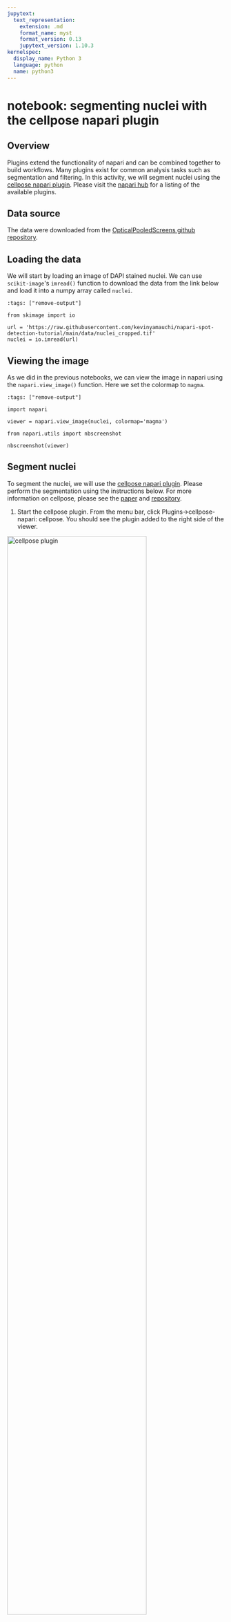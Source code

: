 ```yaml
---
jupytext:
  text_representation:
    extension: .md
    format_name: myst
    format_version: 0.13
    jupytext_version: 1.10.3
kernelspec:
  display_name: Python 3
  language: python
  name: python3
---
```


# notebook: segmenting nuclei with the cellpose napari plugin

## Overview

Plugins extend the functionality of napari and can be combined together to build workflows. Many plugins exist for common analysis tasks such as segmentation and filtering. In this activity, we will segment nuclei using the [cellpose napari plugin](https://github.com/MouseLand/cellpose-napari). Please visit the [napari hub](https://www.napari-hub.org/) for a listing of the available plugins.

## Data source

The data were downloaded from the [OpticalPooledScreens github repository](https://github.com/feldman4/OpticalPooledScreens).

## Loading the data

We will start by loading an image of DAPI stained nuclei. We can use `scikit-image`'s `imread()` function to download the data from the link below and load it into a numpy array called `nuclei`.

```{code-cell} python
:tags: ["remove-output"]

from skimage import io

url = 'https://raw.githubusercontent.com/kevinyamauchi/napari-spot-detection-tutorial/main/data/nuclei_cropped.tif'
nuclei = io.imread(url)
```

## Viewing the image

As we did in the previous notebooks, we can view the image in napari using the `napari.view_image()` function. Here we set the colormap to `magma`.

```{code-cell} python
:tags: ["remove-output"]

import napari

viewer = napari.view_image(nuclei, colormap='magma')
```

```{code-cell} python
from napari.utils import nbscreenshot

nbscreenshot(viewer)
```

## Segment nuclei

To segment the nuclei, we will use the [cellpose napari plugin](https://github.com/MouseLand/cellpose-napari). Please perform the segmentation using the instructions below. For more information on cellpose, please see the [paper](https://www.nature.com/articles/s41592-020-01018-x) and [repository](https://github.com/MouseLand/cellpose).

1. Start the cellpose plugin. From the menu bar, click Plugins->cellpose-napari: cellpose. You should see the plugin added to the right side of the viewer.

<img src="https://raw.githubusercontent.com/alisterburt/napari-workshops/main/napari-workshops/notebooks/resources/cellpose_plugin.png" alt="cellpose plugin"  width="80%">


2. Select the "nuclei" image layer.

<img src="https://raw.githubusercontent.com/alisterburt/napari-workshops/main/napari-workshops/notebooks/resources/cellpose_screenshots_image_selection.png" alt="select the image layer"  width="80%">


3. Set the model type to "nuclei"

<img src="https://raw.githubusercontent.com/alisterburt/napari-workshops/main/napari-workshops/notebooks/resources/cellpose_screenshots_model_selection.png" alt="select the nuclei model"  width="80%">


4. We need to give cellpose an estimate of the size of the nuclei so it can properly scale the data. We can do so using a napari Shapes layer. With the Shapes layer, we will outline some nuclei and then cellpose will use those annotations to estimate the size of the nuclei.
    1. Click the "add Shapes" layer button in the viewer. This will create and select a new layer called "Shapes".

    <img src="https://raw.githubusercontent.com/alisterburt/napari-workshops/main/napari-workshops/notebooks/resources/cellpose_screenshots_add_shape.png" alt="add a shapes layer to measure the diameter"  width="80%">

    2. Set the mode to "Ellipse" by clicking the button in the layer controls.
    3. In the canvas, click and drag to add an ellipse that around a "representative" nucleus. For the purpose of this demo, this is enough, but for other data you may need to give more examples to make a better estimate of the cell diameter. If you need to pan/zoom while adding an ellipse, holding the spacebar will allow you to pan/zoom using your mouse (pan via click/drag, zoom by scrolling).
    4. If you would like to edit or move an ellipse, you can switch to "Select shapes" mode in the viewer. Shapes can now be moved by clicking on them and then dragging. They can be resized by selecting them and then dragging the control points.
    
    <img src="https://raw.githubusercontent.com/alisterburt/napari-workshops/main/napari-workshops/notebooks/resources/cellpose_screenshots_select_shape.png" alt="use selection mode to edit shapes"  width="80%">

    5. Once you are happy with your annotations, you can click the "compute diameter from shape layer" button and you will see the "diameter" value populated. For this demo, the value is typically around 10 pixels.
    
    <img src="https://raw.githubusercontent.com/alisterburt/napari-workshops/main/napari-workshops/notebooks/resources/cellpose_screenshots_diameter.png" alt="estimate the cell diameters"  width="80%">


5. For this demo, we recommend de-selecting "average 4 nets"(potentially less accurate, but faster segmentation) and otherwise using the default settings. If you would like to learn more about the cellpose settings, please see the [cellpose plugin documentation](https://cellpose-napari.readthedocs.io/en/latest/settings.html).

    <img src="https://raw.githubusercontent.com/alisterburt/napari-workshops/main/napari-workshops/notebooks/resources/cellpose_screenshots_settings.png" alt="select the segmentation settings"  width="80%">

	
6. Now you are ready to run the segmentation! Click the "run segmentation" button. Segmentation for this demo typically takes ~1.5 minutes. Note that there is not currently a progress bar, so please just be patient.

    <img src="https://raw.githubusercontent.com/alisterburt/napari-workshops/main/napari-workshops/notebooks/resources/cellpose_screenshots_run.png" alt="start the segmentation"  width="80%">


7. When the segmentation is completed, you will see some new layers added to the layer list. Of particular interest is "nuclei_p_masks_000", which contains our segmentation mask added as a Labels layer.

    <img src="https://raw.githubusercontent.com/alisterburt/napari-workshops/main/napari-workshops/notebooks/resources/cellpose_screenshots_results.png" alt="completed segmentation"  width="80%">

## Quantify nuclei shape

In this next section, we will compute and display some basic properties of the segmented cells (e.g., area) using scikit-image and matplotlib.

### Measure area and perimeter

`cellpose` outputs the segmentation masks as a label image in a `Labels` layer called `'nuclei_cp_masks_000'`. In napari, we can access the layer data from the layer object's `data` property. As we did in the previous exercise, we can access the the layer object from the layer list by its name (`viewer.layers['nuclei_cp_masks_000']`). From that layer object, we can access the data.

We can use the scikit-image [`regionprops_table`](https://scikit-image.org/docs/dev/api/skimage.measure.html#skimage.measure.regionprops_table) function to measure the area and perimeter of the detected nuclei. `regionprops_table` outputs a dictionary where each key is a name of a measurement (e.g., `'area'`) and the value is the measurement value for each detected object (nucleus in the case).

```{code-cell} ipython3
:tags: ["remove-cell"]

from skimage.io import imread

label_im = imread('./data/nuclei_cp_masks_000.png')
viewer.add_labels(label_im, name='nuclei_cp_masks_000')
```

```{code-cell} ipython3
from skimage.measure import regionprops_table

# measure the area and nucleus for each nucleus
label_im = viewer.layers['nuclei_cp_masks_000']
rp_table = regionprops_table(
    label_im.data,
    properties=('area', 'perimeter')
)
```

```{code-cell} ipython3
from matplotlib import pyplot as plt
import numpy as np


# print the median area
median_area = np.median(rp_table['area'])
print(f'median area: {median_area} px')

# plot a histogram of the areas
plt.hist(rp_table['area']);
plt.xlabel('nucleus area', fontsize=20);
plt.ylabel('count', fontsize=20);
plt.show();
```

Finally, we can calculate the circularity from the area and perimeter measurements we made above. The circularity is a shape factor that is 1 when the object is a circle and less than one for shapes that are more "starfish-like"/ The circularity is defined as

$$f_{circ} = \frac{4 \pi A}{P^2}$$

where A is the area and P is the perimeter of the object. We plot the circularity vs. the area and see that the circularity of the nuclei does not appear to depend on the area.

```{code-cell} ipython3
# calculate the circularity of the nuclei
circularity = (4 * np.pi * rp_table['area']) / np.square(rp_table['perimeter'])

# use matplot lib to visualize the relationship between nucleus circularity and area
plt.scatter(rp_table['area'], circularity);
plt.xlabel('nucleus area', fontsize=20);
plt.ylabel('circularity', fontsize=20);
plt.ylim((0, 2))
plt.show()
```

## Conclusions

In this notebook, we have used the cellpose-napari plugin to perform nucleus segmentation. We then used the results of the segmentation to inspect the relationship between nucleus area and circularity. This demonstration highlights how one can combine napari plugins and python libraries to make measurements on microscopy data.

